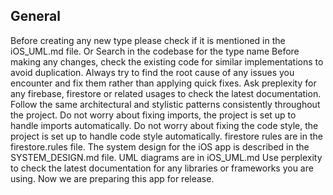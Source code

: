 ## General
Before creating any new type please check if it is mentioned in the iOS_UML.md file. Or Search in the codebase for the type name
Before making any changes, check the existing code for similar implementations to avoid duplication.
Always try to find the root cause of any issues you encounter and fix them rather than applying quick fixes.
Ask preplexity for any firebase, firestore or related usages to check the latest documentation.
Follow the same architectural and stylistic patterns consistently throughout the project.
Do not worry about fixing imports, the project is set up to handle imports automatically.
Do not worry about fixing the code style, the project is set up to handle code style automatically.
firestore rules are in the firestore.rules file.
The system design for the iOS app is described in the SYSTEM_DESIGN.md file.
UML diagrams are in iOS_UML.md
Use perplexity to check the latest documentation for any libraries or frameworks you are using.
Now we are preparing this app for release.
